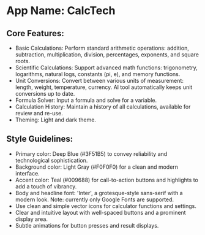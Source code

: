 # **App Name**: CalcTech

## Core Features:

- Basic Calculations: Perform standard arithmetic operations: addition, subtraction, multiplication, division, percentages, exponents, and square roots.
- Scientific Calculations: Support advanced math functions: trigonometry, logarithms, natural logs, constants (pi, e), and memory functions.
- Unit Conversions: Convert between various units of measurement: length, weight, temperature, currency. AI tool automatically keeps unit conversions up to date.
- Formula Solver: Input a formula and solve for a variable.
- Calculation History: Maintain a history of all calculations, available for review and re-use.
- Theming: Light and dark theme.

## Style Guidelines:

- Primary color: Deep Blue (#3F51B5) to convey reliability and technological sophistication.
- Background color: Light Gray (#F0F0F0) for a clean and modern interface.
- Accent color: Teal (#009688) for call-to-action buttons and highlights to add a touch of vibrancy.
- Body and headline font: 'Inter', a grotesque-style sans-serif with a modern look. Note: currently only Google Fonts are supported.
- Use clean and simple vector icons for calculator functions and settings.
- Clear and intuitive layout with well-spaced buttons and a prominent display area.
- Subtle animations for button presses and result displays.